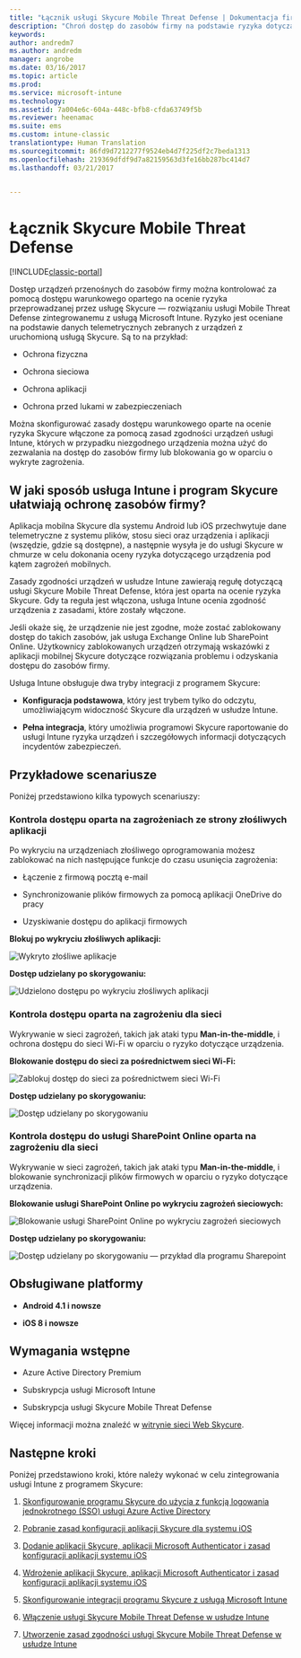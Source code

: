 ```yaml
---
title: "Łącznik usługi Skycure Mobile Threat Defense | Dokumentacja firmy Microsoft"
description: "Chroń dostęp do zasobów firmy na podstawie ryzyka dotyczącego urządzeń, sieci i aplikacji przy użyciu łącznika usługi Skycure Mobile Threat Defense i usługi Intune."
keywords: 
author: andredm7
ms.author: andredm
manager: angrobe
ms.date: 03/16/2017
ms.topic: article
ms.prod: 
ms.service: microsoft-intune
ms.technology: 
ms.assetid: 7a004e6c-604a-448c-bfb8-cfda63749f5b
ms.reviewer: heenamac
ms.suite: ems
ms.custom: intune-classic
translationtype: Human Translation
ms.sourcegitcommit: 86fd9d7212277f9524eb4d7f225df2c7beda1313
ms.openlocfilehash: 219369dfdf9d7a82159563d3fe16bb287bc414d7
ms.lasthandoff: 03/21/2017


---
```


# <a name="skycure-mobile-threat-defense-connector"></a>Łącznik Skycure Mobile Threat Defense

[!INCLUDE[classic-portal](../includes/classic-portal.md)]

Dostęp urządzeń przenośnych do zasobów firmy można kontrolować za pomocą dostępu warunkowego opartego na ocenie ryzyka przeprowadzanej przez usługę Skycure — rozwiązaniu usługi Mobile Threat Defense zintegrowanemu z usługą Microsoft Intune. Ryzyko jest oceniane na podstawie danych telemetrycznych zebranych z urządzeń z uruchomioną usługą Skycure. Są to na przykład:

-   Ochrona fizyczna

-   Ochrona sieciowa

-   Ochrona aplikacji

-   Ochrona przed lukami w zabezpieczeniach

Można skonfigurować zasady dostępu warunkowego oparte na ocenie ryzyka Skycure włączone za pomocą zasad zgodności urządzeń usługi Intune, których w przypadku niezgodnego urządzenia można użyć do zezwalania na dostęp do zasobów firmy lub blokowania go w oparciu o wykryte zagrożenia.

## <a name="how-do-intune-and-skycure-help-protect-your-company-resources"></a>W jaki sposób usługa Intune i program Skycure ułatwiają ochronę zasobów firmy?

Aplikacja mobilna Skycure dla systemu Android lub iOS przechwytuje dane telemetryczne z systemu plików, stosu sieci oraz urządzenia i aplikacji (wszędzie, gdzie są dostępne), a następnie wysyła je do usługi Skycure w chmurze w celu dokonania oceny ryzyka dotyczącego urządzenia pod kątem zagrożeń mobilnych.

Zasady zgodności urządzeń w usłudze Intune zawierają regułę dotyczącą usługi Skycure Mobile Threat Defense, która jest oparta na ocenie ryzyka Skycure. Gdy ta reguła jest włączona, usługa Intune ocenia zgodność urządzenia z zasadami, które zostały włączone.

Jeśli okaże się, że urządzenie nie jest zgodne, może zostać zablokowany dostęp do takich zasobów, jak usługa Exchange Online lub SharePoint Online. Użytkownicy zablokowanych urządzeń otrzymają wskazówki z aplikacji mobilnej Skycure dotyczące rozwiązania problemu i odzyskania dostępu do zasobów firmy.

Usługa Intune obsługuje dwa tryby integracji z programem Skycure:

-   **Konfiguracja podstawowa**, który jest trybem tylko do odczytu, umożliwiającym widoczność Skycure dla urządzeń w usłudze Intune.

-   **Pełna integracja**, który umożliwia programowi Skycure raportowanie do usługi Intune ryzyka urządzeń i szczegółowych informacji dotyczących incydentów zabezpieczeń.

## <a name="sample-scenarios"></a>Przykładowe scenariusze

Poniżej przedstawiono kilka typowych scenariuszy:

### <a name="control-access-based-on-threats-from-malicious-apps"></a>Kontrola dostępu oparta na zagrożeniach ze strony złośliwych aplikacji

Po wykryciu na urządzeniach złośliwego oprogramowania możesz zablokować na nich następujące funkcje do czasu usunięcia zagrożenia:

-   Łączenie z firmową pocztą e-mail

-   Synchronizowanie plików firmowych za pomocą aplikacji OneDrive do pracy

-   Uzyskiwanie dostępu do aplikacji firmowych

**Blokuj po wykryciu złośliwych aplikacji:**

![Wykryto złośliwe aplikacje](../media/mtp/skycure-arch-1.png)

**Dostęp udzielany po skorygowaniu:**

![Udzielono dostępu po wykryciu złośliwych aplikacji](../media/mtp/skycure-arch-2.png)

### <a name="control-access-based-on-threat-to-network"></a>Kontrola dostępu oparta na zagrożeniu dla sieci

Wykrywanie w sieci zagrożeń, takich jak ataki typu **Man-in-the-middle**, i ochrona dostępu do sieci Wi-Fi w oparciu o ryzyko dotyczące urządzenia.

**Blokowanie dostępu do sieci za pośrednictwem sieci Wi-Fi:**

![Zablokuj dostęp do sieci za pośrednictwem sieci Wi-Fi](../media/mtp/skycure-arch-3.png)

**Dostęp udzielany po skorygowaniu:**

![Dostęp udzielany po skorygowaniu](../media/mtp/skycure-arch-4.png)

### <a name="control-access-to-sharepoint-online-based-on-threat-to-network"></a>Kontrola dostępu do usługi SharePoint Online oparta na zagrożeniu dla sieci

Wykrywanie w sieci zagrożeń, takich jak ataki typu **Man-in-the-middle**, i blokowanie synchronizacji plików firmowych w oparciu o ryzyko dotyczące urządzenia.

**Blokowanie usługi SharePoint Online po wykryciu zagrożeń sieciowych:**

![Blokowanie usługi SharePoint Online po wykryciu zagrożeń sieciowych](../media/mtp/skycure-arch-5.png)

**Dostęp udzielany po skorygowaniu:**

![Dostęp udzielany po skorygowaniu — przykład dla programu Sharepoint](../media/mtp/skycure-arch-6.png)

## <a name="supported-platforms"></a>Obsługiwane platformy

-   **Android 4.1 i nowsze**

-   **iOS 8 i nowsze**

## <a name="pre-requisites"></a>Wymagania wstępne

-   Azure Active Directory Premium

-   Subskrypcja usługi Microsoft Intune

-   Subskrypcja usługi Skycure Mobile Threat Defense

Więcej informacji można znaleźć w [witrynie sieci Web Skycure](https://www.skycure.com/skycure-microsoft-integration/).

## <a name="next-steps"></a>Następne kroki

Poniżej przedstawiono kroki, które należy wykonać w celu zintegrowania usługi Intune z programem Skycure:

1.  [Skonfigurowanie programu Skycure do użycia z funkcją logowania jednokrotnego (SSO) usługi Azure Active Directory](https://docs.microsoft.com/intune/deploy-use/configure-skycure-to-use-azure-active-directory-single-sign-on)

2.  [Pobranie zasad konfiguracji aplikacji Skycure dla systemu iOS](https://docs.microsoft.com/intune/deploy-use/download-skycure-ios-app-configuration-policy)

3.  [Dodanie aplikacji Skycure, aplikacji Microsoft Authenticator i zasad konfiguracji aplikacji systemu iOS](https://docs.microsoft.com/intune/deploy-use/add-skycure-apps-microsoft-authenticator-and-ios-app-configuration-policy)

4.  [Wdrożenie aplikacji Skycure, aplikacji Microsoft Authenticator i zasad konfiguracji aplikacji systemu iOS](https://docs.microsoft.com/intune/deploy-use/deploy-skycure-apps-microsoft-authenticator-app-and-ios-app-configuration-policy)

5.  [Skonfigurowanie integracji programu Skycure z usługą Microsoft Intune](https://docs.microsoft.com/intune/deploy-use/setup-the-skycure-integration-with-Intune)

6.  [Włączenie usługi Skycure Mobile Threat Defense w usłudze Intune](https://docs.microsoft.com/intune/deploy-use/enable-skycure-mobile-threat-defense-in-intune)

7.  [Utworzenie zasad zgodności usługi Skycure Mobile Threat Defense w usłudze Intune](https://docs.microsoft.com/intune/deploy-use/create-skycure-mobile-threat-defense-compliance-policy)

